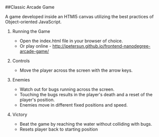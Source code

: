 ##Classic Arcade Game

A game developed inside an HTMl5 canvas utilizing the best practices of Object-oriented JavaScript. 

1. Running the Game
	* Open the index.html file in your browser of choice.
	* Or play online - http://jpetersun.github.io/frontend-nanodegree-arcade-game/

2. Controls
	* Move the player across the screen with the arrow keys.

3. Enemies
	* Watch out for bugs running across the screen. 
	* Touching the bugs results in the player's death and a reset of the player's position.
	* Enemies move in different fixed positions and speed.

4. Victory
	* Beat the game by reaching the water without colliding with bugs.
	* Resets player back to starting position

